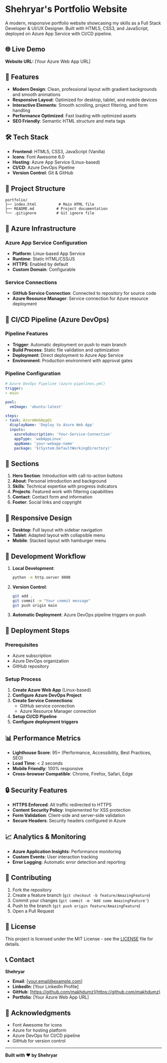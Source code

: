 # Shehryar's Portfolio Website

A modern, responsive portfolio website showcasing my skills as a Full Stack Developer & UI/UX Designer. Built with HTML5, CSS3, and JavaScript, deployed on Azure App Service with CI/CD pipeline.

## 🌐 Live Demo

**Website URL:** [Your Azure Web App URL]

## 🚀 Features

- **Modern Design**: Clean, professional layout with gradient backgrounds and smooth animations
- **Responsive Layout**: Optimized for desktop, tablet, and mobile devices
- **Interactive Elements**: Smooth scrolling, project filtering, and form handling
- **Performance Optimized**: Fast loading with optimized assets
- **SEO Friendly**: Semantic HTML structure and meta tags

## 🛠️ Tech Stack

- **Frontend**: HTML5, CSS3, JavaScript (Vanilla)
- **Icons**: Font Awesome 6.0
- **Hosting**: Azure App Service (Linux-based)
- **CI/CD**: Azure DevOps Pipeline
- **Version Control**: Git & GitHub

## 📁 Project Structure

```
portfolio/
├── index.html          # Main HTML file
├── README.md          # Project documentation
└── .gitignore         # Git ignore file
```

## 🔧 Azure Infrastructure

### Azure App Service Configuration
- **Platform**: Linux-based App Service
- **Runtime**: Static HTML/CSS/JS
- **HTTPS**: Enabled by default
- **Custom Domain**: Configurable

### Service Connections
- **GitHub Service Connection**: Connected to repository for source code
- **Azure Resource Manager**: Service connection for Azure resource deployment

## 🚀 CI/CD Pipeline (Azure DevOps)

### Pipeline Features
- **Trigger**: Automatic deployment on push to main branch
- **Build Process**: Static file validation and optimization
- **Deployment**: Direct deployment to Azure App Service
- **Environment**: Production environment with approval gates

### Pipeline Configuration
```yaml
# Azure DevOps Pipeline (azure-pipelines.yml)
trigger:
- main

pool:
  vmImage: 'ubuntu-latest'

steps:
- task: AzureWebApp@1
  displayName: 'Deploy to Azure Web App'
  inputs:
    azureSubscription: 'Your-Service-Connection'
    appType: 'webAppLinux'
    appName: 'your-webapp-name'
    package: '$(System.DefaultWorkingDirectory)'
```

## 🎨 Sections

1. **Hero Section**: Introduction with call-to-action buttons
2. **About**: Personal introduction and background
3. **Skills**: Technical expertise with progress indicators
4. **Projects**: Featured work with filtering capabilities
5. **Contact**: Contact form and information
6. **Footer**: Social links and copyright

## 📱 Responsive Design

- **Desktop**: Full layout with sidebar navigation
- **Tablet**: Adapted layout with collapsible menu
- **Mobile**: Stacked layout with hamburger menu

## 🔄 Development Workflow

1. **Local Development**: 
   ```bash
   python -m http.server 8000
   ```

2. **Version Control**:
   ```bash
   git add .
   git commit -m "Your commit message"
   git push origin main
   ```

3. **Automatic Deployment**: Azure DevOps pipeline triggers on push

## 🚀 Deployment Steps

### Prerequisites
- Azure subscription
- Azure DevOps organization
- GitHub repository

### Setup Process
1. **Create Azure Web App** (Linux-based)
2. **Configure Azure DevOps Project**
3. **Create Service Connections**:
   - GitHub service connection
   - Azure Resource Manager connection
4. **Setup CI/CD Pipeline**
5. **Configure deployment triggers**

## 📊 Performance Metrics

- **Lighthouse Score**: 95+ (Performance, Accessibility, Best Practices, SEO)
- **Load Time**: < 2 seconds
- **Mobile Friendly**: 100% responsive
- **Cross-browser Compatible**: Chrome, Firefox, Safari, Edge

## 🔒 Security Features

- **HTTPS Enforced**: All traffic redirected to HTTPS
- **Content Security Policy**: Implemented for XSS protection
- **Form Validation**: Client-side and server-side validation
- **Secure Headers**: Security headers configured in Azure

## 📈 Analytics & Monitoring

- **Azure Application Insights**: Performance monitoring
- **Custom Events**: User interaction tracking
- **Error Logging**: Automatic error detection and reporting

## 🤝 Contributing

1. Fork the repository
2. Create a feature branch (`git checkout -b feature/AmazingFeature`)
3. Commit your changes (`git commit -m 'Add some AmazingFeature'`)
4. Push to the branch (`git push origin feature/AmazingFeature`)
5. Open a Pull Request

## 📄 License

This project is licensed under the MIT License - see the [LICENSE](LICENSE) file for details.

## 📞 Contact

**Shehryar**
- **Email**: [your.email@example.com]
- **LinkedIn**: [Your LinkedIn Profile]
- **GitHub**: [https://github.com/makhdumz](https://github.com/makhdumz)
- **Portfolio**: [Your Azure Web App URL]

## 🙏 Acknowledgments

- Font Awesome for icons
- Azure for hosting platform
- Azure DevOps for CI/CD pipeline
- GitHub for version control

---

**Built with ❤️ by Shehryar**